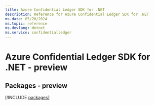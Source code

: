 ```yaml
---
title: Azure Confidential Ledger SDK for .NET
description: Reference for Azure Confidential Ledger SDK for .NET
ms.date: 05/20/2024
ms.topic: reference
ms.devlang: dotnet
ms.service: confidentialledger
---
```

# Azure Confidential Ledger SDK for .NET - preview
## Packages - preview
[!INCLUDE [packages](confidential-ledger-index.md)]